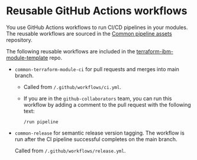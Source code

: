 # Reusable GitHub Actions workflows

You use GitHub Actions workflows to run CI/CD pipelines in your modules. The reusable workflows are sourced in the [Common pipeline assets](https://github.com/terraform-ibm-modules/common-pipeline-assets/tree/main/.github/workflows) repository.

The following reusable workflows are included in the [terraform-ibm-module-template](https://github.com/terraform-ibm-modules/terraform-ibm-module-template/) repo.

- `common-terraform-module-ci` for pull requests and merges into main branch.

    - Called from `/.github/workflows/ci.yml`.
    - If you are in the `github-collaborators` team, you can run this workflow by adding a comment to the pull request with the following text:

        ```
        /run pipeline
        ```

- `common-release` for semantic release version tagging. The workflow is run after the CI pipeline successful completes on the main branch.

    Called from `/.github/workflows/release.yml`.
